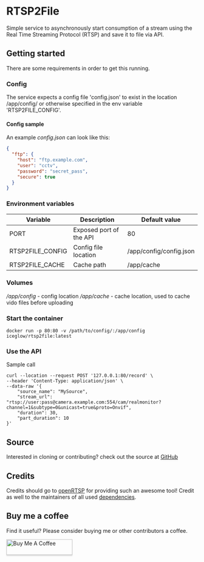 # RTSP2File
Simple service to asynchronously start consumption of a stream using the Real Time Streaming Protocol (RTSP) and save it to file via API.

## Getting started
There are some requirements in order to get this running.

### Config
The service expects a config file 'config.json' to exist in the location /app/config/ or otherwise specified in the env variable 'RTSP2FILE_CONFIG'.

#### Config sample
An example _config.json_ can look like this:
```json
{
  "ftp": {
    "host": "ftp.example.com",
    "user": "cctv",
    "password": "secret_pass",
    "secure": true
  }
}
```

### Environment variables
Variable | Description | Default value
-------- | ----------- | -------------
PORT | Exposed port of the API | 80
RTSP2FILE_CONFIG | Config file location | /app/config/config.json
RTSP2FILE_CACHE | Cache path | /app/cache

### Volumes
_/app/config_ - config location
_/app/cache_ - cache location, used to cache vido files before uploading

### Start the container
```shell
docker run -p 80:80 -v /path/to/config/:/app/config iceglow/rtsp2file:latest
```

### Use the API
Sample call

```shell
curl --location --request POST '127.0.0.1:80/record' \
--header 'Content-Type: application/json' \
--data-raw '{
    "source_name": "MySource",
    "stream_url": "rtsp://user:pass@camera.example.com:554/cam/realmonitor?channel=1&subtype=0&unicast=true&proto=Onvif",
    "duration": 30,
    "part_duration": 10    
}'
```

## Source
Interested in cloning or contributing? check out the source at [GitHub](https://github.com/iceglow/rtsp2file) 

## Credits
Credits should go to [openRTSP](http://www.live555.com/openRTSP/) for providing such an awesome tool!
Credit as well to the maintainers of all used [dependencies](package.json).

## Buy me a coffee
Find it useful? Please consider buying me or other contributors a coffee.

<a href="https://www.buymeacoffee.com/iceglow" target="_blank"><img src="https://www.buymeacoffee.com/assets/img/custom_images/orange_img.png" alt="Buy Me A Coffee" style="height: 41px !important;width: 174px !important;box-shadow: 0px 3px 2px 0px rgba(190, 190, 190, 0.5) !important;-webkit-box-shadow: 0px 3px 2px 0px rgba(190, 190, 190, 0.5) !important;" ></a>